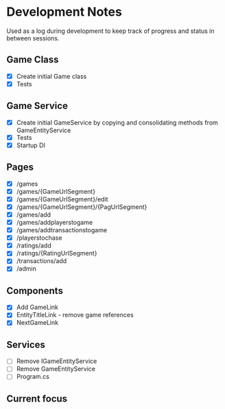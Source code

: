 # Development Notes

Used as a log during development to keep track of progress and status in between sessions.

## Game Class
- [x] Create initial Game class
- [x] Tests

## Game Service
- [x] Create initial GameService by copying and consolidating methods from GameEntityService
- [x] Tests
- [x] Startup DI

## Pages
- [x] /games
- [x] /games/{GameUrlSegment}
- [x] /games/{GameUrlSegment}/edit
- [x] /games/{GameUrlSegment}/{PagUrlSegment}
- [x] /games/add
- [x] /games/addplayerstogame
- [x] /games/addtransactionstogame
- [x] /playerstochase
- [x] /ratings/add
- [x] /ratings/{RatingUrlSegment}
- [x] /transactions/add
- [x] /admin

## Components
- [x] Add GameLink
- [x] EntityTitleLink - remove game references
- [x] NextGameLink

## Services
- [ ] Remove IGameEntityService
- [ ] Remove GameEntityService
- [ ] Program.cs

## Current focus
